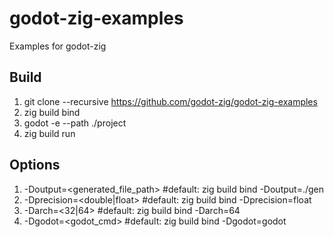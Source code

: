 # godot-zig-examples
Examples for godot-zig

## Build

1. git clone --recursive https://github.com/godot-zig/godot-zig-examples
2. zig build bind
3. godot -e --path ./project
4. zig build run

## Options

1. -Doutput=<generated_file_path>   #default: zig build bind -Doutput=./gen
2. -Dprecision=<double|float>       #default: zig build bind -Dprecision=float
3. -Darch=<32|64>                   #default: zig build bind -Darch=64
4. -Dgodot=<godot_cmd>              #default: zig build bind -Dgodot=godot
